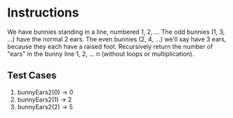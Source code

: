 # Instructions  

We have bunnies standing in a line, numbered 1, 2, ...  The odd bunnies (1, 3, ...) have the normal 2 ears.  The even bunnies (2, 4, ...) we'll say have 3 ears, because they each have a raised foot.  Recursively return the number of "ears" in the bunny line 1, 2, ... n (without loops or multiplication).

  ## Test Cases
  1. bunnyEars2(0) -> 0
  2. bunnyEars2(1) -> 2
  3. bunnyEars2(2) -> 5

